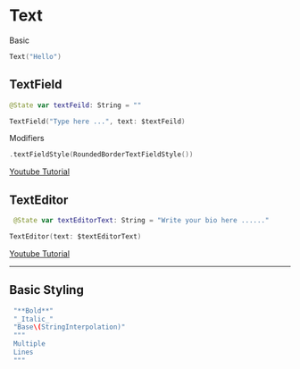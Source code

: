 
# Text

Basic
```swift
Text("Hello")
```

## TextField

```swift
@State var textFeild: String = ""

TextField("Type here ...", text: $textFeild)
```

Modifiers
```swift
.textFieldStyle(RoundedBorderTextFieldStyle())
```

[Youtube Tutorial](https://www.youtube.com/watch?v=-_-BNwUZrrc&t=0s)



## TextEditor

```swift
 @State var textEditorText: String = "Write your bio here ......"

TextEditor(text: $textEditorText)

```


[Youtube Tutorial](https://www.youtube.com/watch?v=NiiYeoFYiXQ&t=0s)

---

## Basic Styling

```swift
 "**Bold**"
 "_Italic_"
 "Base\(StringInterpolation)"
 """
 Multiple
 Lines
 """
```
